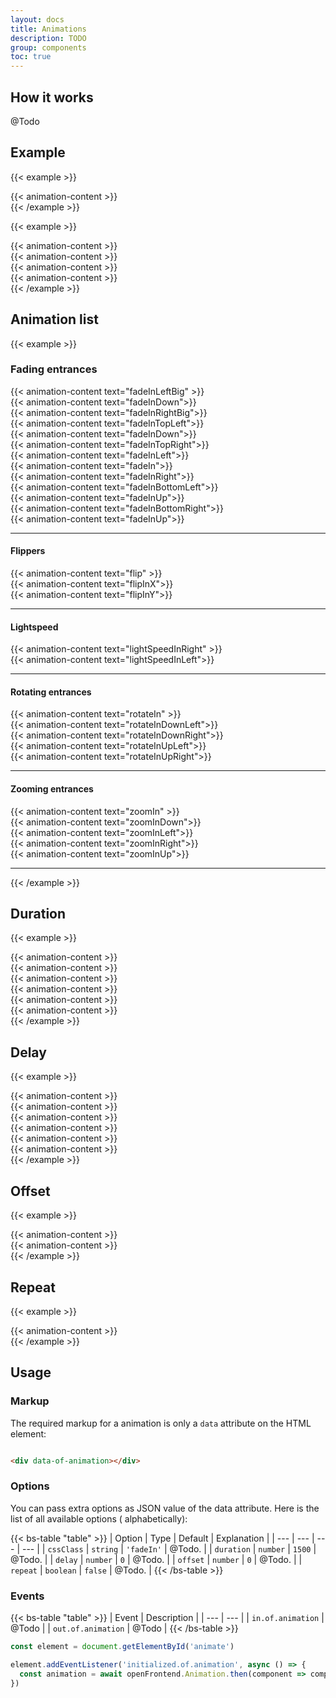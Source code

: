 ```yaml
---
layout: docs
title: Animations
description: TODO
group: components
toc: true
---
```


## How it works

@Todo

## Example

{{< example >}}
<div data-of-animation>
  {{< animation-content >}}
</div>
{{< /example >}}

{{< example >}}
<div data-of-animation='{"cssClass": "fadeInDown", "duration": 2000, "delay": 300 }'>
  {{< animation-content >}}
</div>
<div data-of-animation='{"cssClass": "fadeInLeft", "duration": 2000, "delay": 300}'>
  {{< animation-content >}}
</div>
<div data-of-animation='{"cssClass": "fadeInRight", "duration": 2000, "delay": 300}'>
  {{< animation-content >}}
</div>
<div data-of-animation='{"cssClass": "fadeInUp", "duration": 2000, "delay": 300}'>
  {{< animation-content >}}
</div>
{{< /example >}}

## Animation list

{{< example >}}
<h3>Fading entrances</h3>
<div class="row row-cols-3 justify-content-center">
  <div data-of-animation='{"cssClass": "fadeInLeftBig"}'>
    {{< animation-content text="fadeInLeftBig" >}}
  </div>
  <div data-of-animation='{"cssClass": "fadeInDownBig"}'>
    {{< animation-content text="fadeInDown">}}
  </div>
  <div data-of-animation='{"cssClass": "fadeInRightBig"}'>
    {{< animation-content text="fadeInRightBig">}}
  </div>
  <div data-of-animation='{"cssClass": "fadeInTopLeft"}'>
    {{< animation-content text="fadeInTopLeft">}}
  </div>
  <div data-of-animation='{"cssClass": "fadeInDown"}'>
    {{< animation-content text="fadeInDown">}}
  </div>
  <div data-of-animation='{"cssClass": "fadeInTopRight"}'>
    {{< animation-content text="fadeInTopRight">}}
  </div>
  <div data-of-animation='{"cssClass": "fadeInLeft"}'>
    {{< animation-content text="fadeInLeft">}}
  </div>
  <div data-of-animation='{"cssClass": "fadeIn"}'>
    {{< animation-content text="fadeIn">}}
  </div>
  <div data-of-animation='{"cssClass": "fadeInRight"}'>
    {{< animation-content text="fadeInRight">}}
  </div>
  <div data-of-animation='{"cssClass": "fadeInBottomLeft"}'>
    {{< animation-content text="fadeInBottomLeft">}}
  </div>
  <div data-of-animation='{"cssClass": "fadeInUp"}'>
    {{< animation-content text="fadeInUp">}}
  </div>
  <div data-of-animation='{"cssClass": "fadeInBottomRight"}'>
    {{< animation-content text="fadeInBottomRight">}}
  </div>
  <div data-of-animation='{"cssClass": "fadeInUpBig"}'>
    {{< animation-content text="fadeInUp">}}
  </div>
</div>

<hr>

<h4 class="mb-4">Flippers</h4>
<div class="row row-cols-3 justify-content-center">
  <div data-of-animation='{"cssClass": "flip"}'>
    {{< animation-content text="flip" >}}
  </div>
  <div data-of-animation='{"cssClass": "flipInX"}'>
    {{< animation-content text="flipInX">}}
  </div>
  <div data-of-animation='{"cssClass": "flipInY"}'>
    {{< animation-content text="flipInY">}}
  </div>
</div>

<hr>

<h4 class="mb-4">Lightspeed</h4>
<div class="row row-cols-3 justify-content-center">
  <div data-of-animation='{"cssClass": "lightSpeedInRight"}'>
    {{< animation-content text="lightSpeedInRight" >}}
  </div>
  <div data-of-animation='{"cssClass": "lightSpeedInLeft"}'>
    {{< animation-content text="lightSpeedInLeft">}}
  </div>
</div>

<hr>

<h4 class="mb-4">Rotating entrances </h4>
<div class="row row-cols-3 justify-content-center">
  <div data-of-animation='{"cssClass": "rotateIn"}'>
    {{< animation-content text="rotateIn" >}}
  </div>
  <div data-of-animation='{"cssClass": "rotateInDownLeft"}'>
    {{< animation-content text="rotateInDownLeft">}}
  </div>
  <div data-of-animation='{"cssClass": "rotateInDownRight"}'>
    {{< animation-content text="rotateInDownRight">}}
  </div>
  <div data-of-animation='{"cssClass": "rotateInUpLeft"}'>
    {{< animation-content text="rotateInUpLeft">}}
  </div>
  <div data-of-animation='{"cssClass": "rotateInUpRight"}'>
    {{< animation-content text="rotateInUpRight">}}
  </div>
</div>

<hr>

<h4 class="mb-4">Zooming entrances</h4>
<div class="row row-cols-3 justify-content-center">
  <div data-of-animation='{"cssClass": "zoomIn"}'>
    {{< animation-content text="zoomIn" >}}
  </div>
  <div data-of-animation='{"cssClass": "zoomInDown"}'>
    {{< animation-content text="zoomInDown">}}
  </div>
  <div data-of-animation='{"cssClass": "zoomInLeft"}'>
    {{< animation-content text="zoomInLeft">}}
  </div>
  <div data-of-animation='{"cssClass": "zoomInRight"}'>
    {{< animation-content text="zoomInRight">}}
  </div>
  <div data-of-animation='{"cssClass": "zoomInUp"}'>
    {{< animation-content text="zoomInUp">}}
  </div>
</div>

<hr>

{{< /example >}}

## Duration

{{< example >}}
<div data-of-animation='{"cssClass": "fadeInLeft", "duration": 500}'>
  {{< animation-content >}}
</div>
<div data-of-animation='{"cssClass": "fadeInLeft", "duration": 1000}'>
  {{< animation-content >}}
</div>
<div data-of-animation='{"cssClass": "fadeInLeft", "duration": 1500}'>
  {{< animation-content >}}
</div>
<div data-of-animation='{"cssClass": "fadeInLeft", "duration": 2000}'>
  {{< animation-content >}}
</div>
<div data-of-animation='{"cssClass": "fadeInLeft", "duration": 2500}'>
  {{< animation-content >}}
</div>
<div data-of-animation='{"cssClass": "fadeInLeft", "duration": 3000}'>
  {{< animation-content >}}
</div>
{{< /example >}}

## Delay

{{< example >}}
<div data-of-animation='{"cssClass": "fadeInLeft", "delay": 500}'>
  {{< animation-content >}}
</div>
<div data-of-animation='{"cssClass": "fadeInLeft", "delay": 1000}'>
  {{< animation-content >}}
</div>
<div data-of-animation='{"cssClass": "fadeInLeft", "delay": 1500}'>
  {{< animation-content >}}
</div>
<div data-of-animation='{"cssClass": "fadeInLeft", "delay": 2000}'>
  {{< animation-content >}}
</div>
<div data-of-animation='{"cssClass": "fadeInLeft", "delay": 2500}'>
  {{< animation-content >}}
</div>
<div data-of-animation='{"cssClass": "fadeInLeft", "delay": 3000}'>
  {{< animation-content >}}
</div>
{{< /example >}}

## Offset

{{< example >}}
<div data-of-animation='{"cssClass": "fadeInLeft", "offset" : 300}'>
  {{< animation-content >}}
</div>

<div data-of-animation='{"cssClass": "fadeInLeft", "offset" : 250}'>
  {{< animation-content >}}
</div>
{{< /example >}}

## Repeat

{{< example >}}
<div data-of-animation='{"cssClass": "fadeInLeft", "repeat": true}'>
  {{< animation-content >}}
</div>
{{< /example >}}

## Usage

### Markup

The required markup for a animation is only a `data` attribute on the HTML element:

```html

<div data-of-animation></div>
```

### Options

You can pass extra options as JSON value of the data attribute. Here is the list of all available options (
alphabetically):

{{< bs-table "table" >}}
| Option | Type | Default | Explanation |
| --- | --- | --- | --- |
| `cssClass` | `string` | `'fadeIn'` | @Todo. |
| `duration` | `number` | `1500` | @Todo. |
| `delay` | `number` | `0` | @Todo. |
| `offset` | `number` | `0` | @Todo. |
| `repeat` | `boolean` | `false` | @Todo. |
{{< /bs-table >}}

### Events

{{< bs-table "table" >}}
| Event | Description |
| --- | --- |
| `in.of.animation` | @Todo |
| `out.of.animation` | @Todo |
{{< /bs-table >}}

```js
const element = document.getElementById('animate')

element.addEventListener('initialized.of.animation', async () => {
  const animation = await openFrontend.Animation.then(component => component.getInstance(element))
})
```
